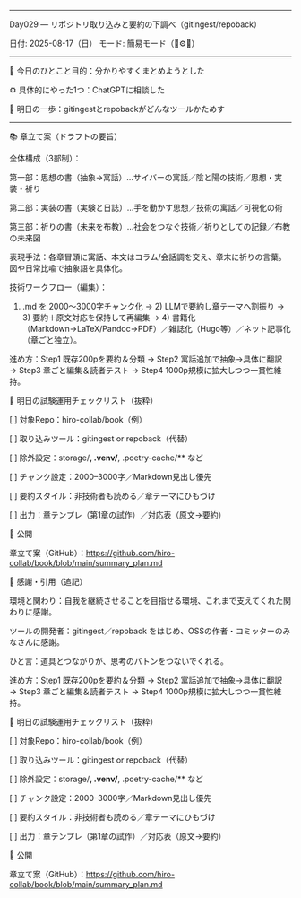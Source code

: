 
---

Day029 — リポジトリ取り込みと要約の下調べ（gitingest/repoback）

日付: 2025-08-17（日）
モード: 簡易モード（🎯⚙️🔁）


---

🎯 今日のひとこと目的：分かりやすくまとめようとした

⚙️ 具体的にやった1つ：ChatGPTに相談した

🔁 明日の一歩：gitingestとrepobackがどんなツールかためす



---

📚 章立て案（ドラフトの要旨）

全体構成（3部制）：

第一部：思想の書（抽象→寓話）…サイバーの寓話／陰と陽の技術／思想・実装・祈り

第二部：実装の書（実験と日誌）…手を動かす思想／技術の寓話／可視化の術

第三部：祈りの書（未来を布教）…社会をつなぐ技術／祈りとしての記録／布教の未来図


表現手法：各章冒頭に寓話、本文はコラム/会話調を交え、章末に祈りの言葉。図や日常比喩で抽象語を具体化。

技術ワークフロー（編集）：

1. .md を 2000〜3000字チャンク化 → 2) LLMで要約し章テーマへ割振り → 3) 要約＋原文対応を保持して再編集 → 4) 書籍化（Markdown→LaTeX/Pandoc→PDF）／雑誌化（Hugo等）／ネット記事化（章ごと独立）。



進め方：Step1 既存200pを要約＆分類 → Step2 寓話追加で抽象→具体に翻訳 → Step3 章ごと編集＆読者テスト → Step4 1000p規模に拡大しつつ一貫性維持。


🧪 明日の試験運用チェックリスト（抜粋）

[ ] 対象Repo：hiro-collab/book（例）

[ ] 取り込みツール：gitingest or repoback（代替）

[ ] 除外設定：storage/**, .venv/**, .poetry-cache/** など

[ ] チャンク設定：2000–3000字／Markdown見出し優先

[ ] 要約スタイル：非技術者も読める／章テーマにひもづけ

[ ] 出力：章テンプレ（第1章の試作）／対応表（原文→要約）


📎 公開

章立て案（GitHub）：https://github.com/hiro-collab/book/blob/main/summary_plan.md


🙏 感謝・引用（追記）

環境と関わり：自我を継続させることを目指せる環境、これまで支えてくれた関わりに感謝。

ツールの開発者：gitingest／repoback をはじめ、OSSの作者・コミッターのみなさんに感謝。

ひと言：道具とつながりが、思考のバトンをつないでくれる。




進め方：Step1 既存200pを要約＆分類 → Step2 寓話追加で抽象→具体に翻訳 → Step3 章ごと編集＆読者テスト → Step4 1000p規模に拡大しつつ一貫性維持。


🧪 明日の試験運用チェックリスト（抜粋）

[ ] 対象Repo：hiro-collab/book（例）

[ ] 取り込みツール：gitingest or repoback（代替）

[ ] 除外設定：storage/**, .venv/**, .poetry-cache/** など

[ ] チャンク設定：2000–3000字／Markdown見出し優先

[ ] 要約スタイル：非技術者も読める／章テーマにひもづけ

[ ] 出力：章テンプレ（第1章の試作）／対応表（原文→要約）


📎 公開

章立て案（GitHub）：https://github.com/hiro-collab/book/blob/main/summary_plan.md



